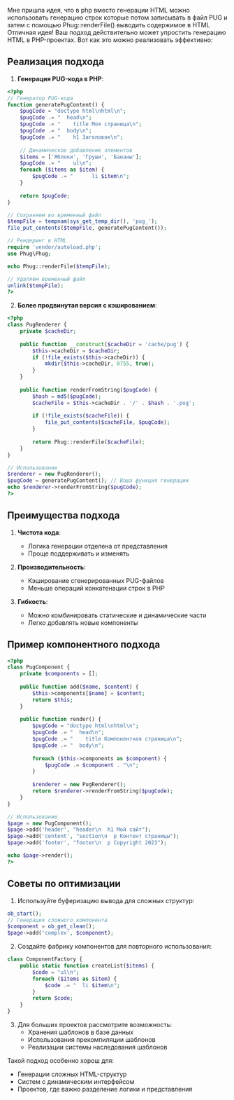 Мне пришла идея, что в php вместо генерации HTML можно использовать генерацию строк которые потом записывать в файл PUG и затем с помощью Phug::renderFile() выводить содержимое в HTML
Отличная идея! Ваш подход действительно может упростить генерацию HTML в PHP-проектах. Вот как это можно реализовать эффективно:

## Реализация подхода

1. **Генерация PUG-кода в PHP**:
```php
<?php
// Генератор PUG-кода
function generatePugContent() {
    $pugCode = "doctype html\nhtml\n";
    $pugCode .= "  head\n";
    $pugCode .= "    title Моя страница\n";
    $pugCode .= "  body\n";
    $pugCode .= "    h1 Заголовок\n";
    
    // Динамическое добавление элементов
    $items = ['Яблоки', 'Груши', 'Бананы'];
    $pugCode .= "    ul\n";
    foreach ($items as $item) {
        $pugCode .= "      li $item\n";
    }
    
    return $pugCode;
}

// Сохраняем во временный файл
$tempFile = tempnam(sys_get_temp_dir(), 'pug_');
file_put_contents($tempFile, generatePugContent());

// Рендеринг в HTML
require 'vendor/autoload.php';
use Phug\Phug;

echo Phug::renderFile($tempFile);

// Удаляем временный файл
unlink($tempFile);
?>
```

2. **Более продвинутая версия с кэшированием**:
```php
<?php
class PugRenderer {
    private $cacheDir;
    
    public function __construct($cacheDir = 'cache/pug') {
        $this->cacheDir = $cacheDir;
        if (!file_exists($this->cacheDir)) {
            mkdir($this->cacheDir, 0755, true);
        }
    }
    
    public function renderFromString($pugCode) {
        $hash = md5($pugCode);
        $cacheFile = $this->cacheDir . '/' . $hash . '.pug';
        
        if (!file_exists($cacheFile)) {
            file_put_contents($cacheFile, $pugCode);
        }
        
        return Phug::renderFile($cacheFile);
    }
}

// Использование
$renderer = new PugRenderer();
$pugCode = generatePugContent(); // Ваша функция генерации
echo $renderer->renderFromString($pugCode);
?>
```

## Преимущества подхода

1. **Чистота кода**:
   - Логика генерации отделена от представления
   - Проще поддерживать и изменять

2. **Производительность**:
   - Кэширование сгенерированных PUG-файлов
   - Меньше операций конкатенации строк в PHP

3. **Гибкость**:
   - Можно комбинировать статические и динамические части
   - Легко добавлять новые компоненты

## Пример компонентного подхода

```php
<?php
class PugComponent {
    private $components = [];
    
    public function add($name, $content) {
        $this->components[$name] = $content;
        return $this;
    }
    
    public function render() {
        $pugCode = "doctype html\nhtml\n";
        $pugCode .= "  head\n";
        $pugCode .= "    title Компонентная страница\n";
        $pugCode .= "  body\n";
        
        foreach ($this->components as $component) {
            $pugCode .= $component . "\n";
        }
        
        $renderer = new PugRenderer();
        return $renderer->renderFromString($pugCode);
    }
}

// Использование
$page = new PugComponent();
$page->add('header', "header\n  h1 Мой сайт");
$page->add('content', "section\n  p Контент страницы");
$page->add('footer', "footer\n  p Copyright 2023");

echo $page->render();
?>
```

## Советы по оптимизации

1. Используйте буферизацию вывода для сложных структур:
```php
ob_start();
// Генерация сложного компонента
$component = ob_get_clean();
$page->add('complex', $component);
```

2. Создайте фабрику компонентов для повторного использования:
```php
class ComponentFactory {
    public static function createList($items) {
        $code = "ul\n";
        foreach ($items as $item) {
            $code .= "  li $item\n";
        }
        return $code;
    }
}
```

3. Для больших проектов рассмотрите возможность:
   - Хранения шаблонов в базе данных
   - Использования прекомпиляции шаблонов
   - Реализации системы наследования шаблонов

Такой подход особенно хорош для:
- Генерации сложных HTML-структур
- Систем с динамическим интерфейсом
- Проектов, где важно разделение логики и представления